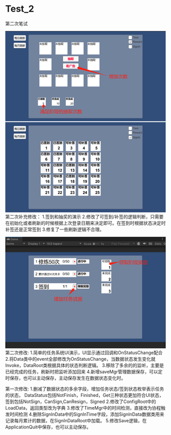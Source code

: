 # Test_2
第二次笔试

![image](https://github.com/liangguanyu111/Test_2/blob/master/18f9d735ed7019ab89a994aa8f9d215.png)
![image](https://github.com/liangguanyu111/Test_2/blob/master/6736dc7949de89e9438c5f1e2587827.png)
第二次补充修改：
1.签到和抽奖的演示
2.修改了可签到/补签的逻辑判断，只需要在初始化或者刷新的时候根据上次登录日期来决定即可。在签到时根据状态决定时补签还是正常签到
3.修复了一些刷新逻辑不合理。







![image](https://github.com/liangguanyu111/Test_2/blob/master/ff5f4c9e54539a4c084ab5c70cdeca0.png)
第二次修改:
1.简单的任务系统UI演示，UI显示通过回调和OnStatusChange配合
2.将Data类中的event全部修改为OnStatusChange，当数据状态发生变化就Invoke，DataRoot类根据具体的状态判断逻辑。
3.移除了多余的的监听，主要是已经完成的任务，刷新时把监听添加回来
4.新增saveMgr管理数据保存，可以定时保存，也可以主动保存，主动保存发生在数据状态变化时。









第一次修改: 1.删减了数据状态的多余字段，增加任务状态/签到状态枚举表示任务的状态， DataStatus包括NotFinish，Finished，Get三种状态更加符合UI状态，签到包括NotSign，CanSign,CanResign，Signed 2.修改了ConfigRoot中的LoadData，返回类型改为字典 3.修改了TimeMgr中的时间检测，直接改为协程触发时间检测 4.删除SignInData中的SignInTime字段，添加SignInData数据类用来记录每月累计的数据，在SignInDataRoot中加载。 5.修改Save逻辑，在ApplicationQuit中保存，也可以主动保存。
